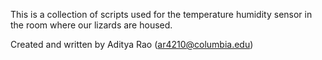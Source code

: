 This is a collection of scripts used for the temperature humidity sensor in the room where our lizards are housed.

Created and written by Aditya Rao (ar4210@columbia.edu)
